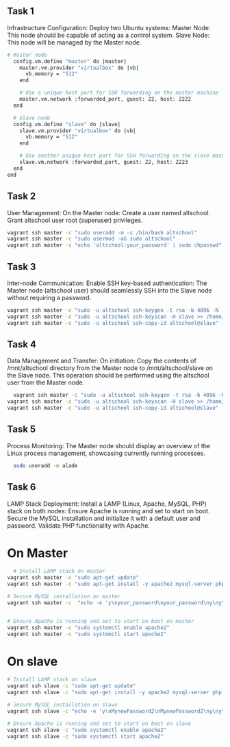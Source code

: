 ## Task 1

Infrastructure Configuration:
Deploy two Ubuntu systems:
Master Node: This node should be capable of acting as a control system.
Slave Node: This node will be managed by the Master node.

```bash
# Master node
  config.vm.define "master" do |master|
    master.vm.provider "virtualbox" do |vb|
      vb.memory = "512"
    end

    # Use a unique host port for SSH forwarding on the master machine
    master.vm.network :forwarded_port, guest: 22, host: 2222
  end

  # Slave node
  config.vm.define "slave" do |slave|
    slave.vm.provider "virtualbox" do |vb|
      vb.memory = "512"
    end

    # Use another unique host port for SSH forwarding on the slave machine
    slave.vm.network :forwarded_port, guest: 22, host: 2223
  end
end
```

## Task 2

User Management:
On the Master node:
Create a user named altschool.
Grant altschool user root (superuser) privileges.

```bash
vagrant ssh master -c "sudo useradd -m -s /bin/bash altschool"
vagrant ssh master -c "sudo usermod -aG sudo altschool"
vagrant ssh master -c "echo 'altschool:your_password' | sudo chpasswd"
```

## Task 3

Inter-node Communication:
Enable SSH key-based authentication:
The Master node (altschool user) should seamlessly SSH into the Slave node without requiring a password.

```bash
vagrant ssh master -c "sudo -u altschool ssh-keygen -t rsa -b 4096 -N '' -f /home/altschool/.ssh/id_rsa"
vagrant ssh master -c "sudo -u altschool ssh-keyscan -H slave >> /home/altschool/.ssh/known_hosts"
vagrant ssh master -c "sudo -u altschool ssh-copy-id altschool@slave"
```

## Task 4

Data Management and Transfer:
On initiation:
Copy the contents of /mnt/altschool directory from the Master node to /mnt/altschool/slave on the Slave node. This operation should be performed using the altschool user from the Master node.

```bash
  vagrant ssh master -c "sudo -u altschool ssh-keygen -t rsa -b 4096 -N '' -f /home/altschool/.ssh/id_rsa"
vagrant ssh master -c "sudo -u altschool ssh-keyscan -H slave >> /home/altschool/.ssh/known_hosts"
vagrant ssh master -c "sudo -u altschool ssh-copy-id altschool@slave"
```

## Task 5

Process Monitoring:
The Master node should display an overview of the Linux process management, showcasing currently running processes.

```bash
  sudo useradd -m alade
```

## Task 6

LAMP Stack Deployment:
Install a LAMP (Linux, Apache, MySQL, PHP) stack on both nodes:
Ensure Apache is running and set to start on boot.
Secure the MySQL installation and initialize it with a default user and password.
Validate PHP functionality with Apache.

# On Master
```bash
  # Install LAMP stack on master
vagrant ssh master -c "sudo apt-get update"
vagrant ssh master -c "sudo apt-get install -y apache2 mysql-server php libapache2-mod-php php-mysql"

# Secure MySQL installation on master
vagrant ssh master -c  "echo -e 'y\nyour_password\nyour_password\ny\ny\ny\n\ny' | sudo mysql_secure_installation && echo 'exit' | sudo mysql"


# Ensure Apache is running and set to start on boot on master
vagrant ssh master -c "sudo systemctl enable apache2"
vagrant ssh master -c "sudo systemctl start apache2"
```

# On slave

```bash
# Install LAMP stack on slave
vagrant ssh slave -c "sudo apt-get update"
vagrant ssh slave -c "sudo apt-get install -y apache2 mysql-server php libapache2-mod-php php-mysql"

# Secure MySQL installation on slave
vagrant ssh slave -c "echo -e 'y\nMynewPassword2\nMynewPassword2\ny\ny\ny\n\ny' | sudo mysql_secure_installation && echo 'exit' | sudo mysql"

# Ensure Apache is running and set to start on boot on slave
vagrant ssh slave -c "sudo systemctl enable apache2"
vagrant ssh slave -c "sudo systemctl start apache2"
```






















